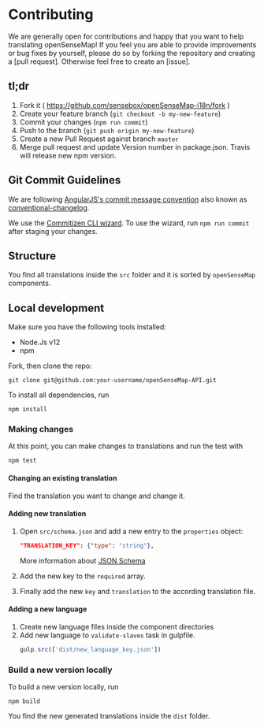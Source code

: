 Contributing
=========================================
We are generally open for contributions and happy that you want to help translating openSenseMap! If you feel you are able to provide improvements or bug fixes by yourself, please do so by forking the repository and creating a [pull request]. Otherwise feel free to create an [issue].

## tl;dr
1. Fork it ( https://github.com/sensebox/openSenseMap-i18n/fork )
2. Create your feature branch (`git checkout -b my-new-feature`)
3. Commit your changes (`npm run commit`)
4. Push to the branch (`git push origin my-new-feature`)
5. Create a new Pull Request against branch `master`
6. Merge pull request and update Version number in package.json. Travis will release new npm version.

## Git Commit Guidelines
We are following [AngularJS's commit message convention](https://github.com/angular/angular.js/blob/master/DEVELOPERS.md#-git-commit-guidelines) also known as [conventional-changelog](https://github.com/conventional-changelog/conventional-changelog).

We use the [Commitizen CLI wizard](https://github.com/commitizen/cz-cli). To use the wizard, run `npm run commit` after staging your changes.

## Structure

You find all translations inside the `src` folder and it is sorted by `openSenseMap` components.

## Local development
Make sure you have the following tools installed:
- Node.Js v12
- npm

Fork, then clone the repo:

    git clone git@github.com:your-username/openSenseMap-API.git

To install all dependencies, run

    npm install

### Making changes

At this point, you can make changes to translations and run the test with

    npm test

#### Changing an existing translation

Find the translation you want to change and change it.

#### Adding new translation

1. Open `src/schema.json` and add a new entry to the `properties` object:
    ```json
    "TRANSLATION_KEY": {"type": "string"},
    ```

    More information about [JSON Schema](http://json-schema.org/)
2. Add the new key to the `required` array.
3. Finally add the new `key` and `translation` to the according translation file.

#### Adding a new language

1. Create new language files inside the component directories
2. Add new language to `validate-slaves` task in gulpfile.
    ```js
    gulp.src(['dist/new_language_key.json'])
    ```

### Build a new version locally

To build a new version locally, run

    npm build

You find the new generated translations inside the `dist` folder.